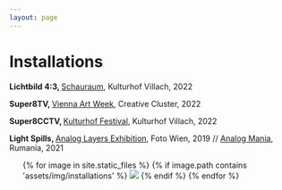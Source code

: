 ```yaml
---
layout: page
---
```


# Installations

<strong> Lichtbild 4:3, </strong> 
<a href="https://kulturhofvillach.at/events/2022/2022-11-26_vernissage_maicherplessl/" rel="noopener noreferrer" target="_blank">Schauraum</a>, Kulturhof Villach, 2022<br>

<strong> Super8TV, </strong> 
<a href="https://www.viennaartweek.at/en/" rel="noopener noreferrer" target="_blank">Vienna Art Week</a>, Creative Cluster, 2022<br>

<strong> Super8CCTV, </strong>
<a href="https://kulturhofvillach.at/events/2022/2022-09-02_festival/Kulturhofkeller" rel="noopener noreferrer" target="_blank"> Kulturhof Festival</a>, Kulturhof Villach, 2022<br>

<strong> Light Spills, </strong>
<a href="https://www.filmkoopwien.at/de/fotowien/" rel="noopener noreferrer" target="_blank">Analog Layers Exhibition</a>, Foto Wien, 2019 //
<a href="https://www.analogmania.ro/Analog" rel="noopener noreferrer" target="_blank"> Analog Mania</a>, Rumania, 2021

<ul>
{% for image in site.static_files %}
    {% if image.path contains 'assets/img/installations' %}
<img src="{{ image.path }}"/>
    {% endif %}
{% endfor %}
</ul>